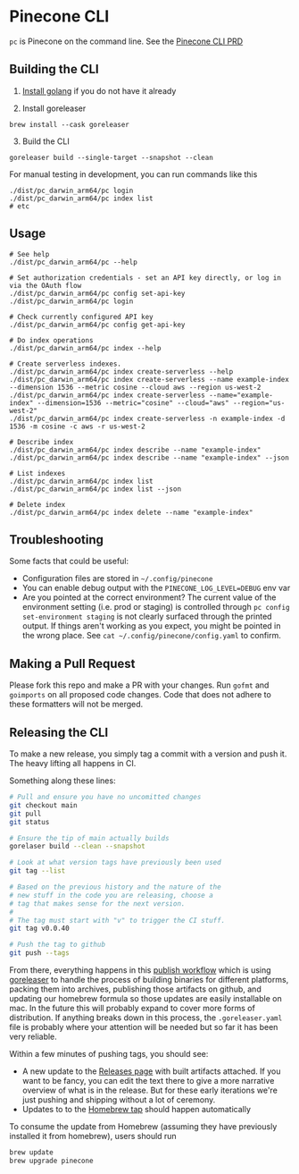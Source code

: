 # Pinecone CLI

`pc` is Pinecone on the command line. See the [Pinecone CLI PRD](https://www.notion.so/PRD-Pinecone-CLI-59fda5da83bc4e3a8593b74056914cd1?pm=c)

## Building the CLI

1. [Install golang](https://go.dev/doc/install) if you do not have it already

2. Install goreleaser

```
brew install --cask goreleaser
```

3. Build the CLI

```
goreleaser build --single-target --snapshot --clean
```

For manual testing in development, you can run commands like this

```shell
./dist/pc_darwin_arm64/pc login
./dist/pc_darwin_arm64/pc index list
# etc
```

## Usage

```shell
# See help
./dist/pc_darwin_arm64/pc --help

# Set authorization credentials - set an API key directly, or log in via the OAuth flow
./dist/pc_darwin_arm64/pc config set-api-key
./dist/pc_darwin_arm64/pc login

# Check currently configured API key
./dist/pc_darwin_arm64/pc config get-api-key

# Do index operations
./dist/pc_darwin_arm64/pc index --help

# Create serverless indexes.
./dist/pc_darwin_arm64/pc index create-serverless --help
./dist/pc_darwin_arm64/pc index create-serverless --name example-index --dimension 1536 --metric cosine --cloud aws --region us-west-2
./dist/pc_darwin_arm64/pc index create-serverless --name="example-index" --dimension=1536 --metric="cosine" --cloud="aws" --region="us-west-2"
./dist/pc_darwin_arm64/pc index create-serverless -n example-index -d 1536 -m cosine -c aws -r us-west-2

# Describe index
./dist/pc_darwin_arm64/pc index describe --name "example-index"
./dist/pc_darwin_arm64/pc index describe --name "example-index" --json

# List indexes
./dist/pc_darwin_arm64/pc index list
./dist/pc_darwin_arm64/pc index list --json

# Delete index
./dist/pc_darwin_arm64/pc index delete --name "example-index"
```

## Troubleshooting

Some facts that could be useful:

- Configuration files are stored in `~/.config/pinecone`
- You can enable debug output with the `PINECONE_LOG_LEVEL=DEBUG` env var
- Are you pointed at the correct environment? The current value of the environment setting (i.e. prod or staging) is controlled through `pc config set-environment staging` is not clearly surfaced through the printed output. If things aren't working as you expect, you might be pointed in the wrong place. See `cat ~/.config/pinecone/config.yaml` to confirm.

## Making a Pull Request

Please fork this repo and make a PR with your changes. Run `gofmt` and `goimports` on all proposed
code changes. Code that does not adhere to these formatters will not be merged.

## Releasing the CLI

To make a new release, you simply tag a commit with a version and push it. The heavy lifting all happens in CI.

Something along these lines:

```sh
# Pull and ensure you have no uncomitted changes
git checkout main
git pull
git status

# Ensure the tip of main actually builds
gorelaser build --clean --snapshot

# Look at what version tags have previously been used
git tag --list

# Based on the previous history and the nature of the
# new stuff in the code you are releasing, choose a
# tag that makes sense for the next version.
#
# The tag must start with "v" to trigger the CI stuff.
git tag v0.0.40

# Push the tag to github
git push --tags
```

From there, everything happens in this [publish workflow](https://github.com/pinecone-io/cli/actions/workflows/publish.yaml) which is using [goreleaser](https://goreleaser.com/) to handle the process of building binaries for different platforms, packing them into archives, publishing those artifacts on github, and updating our homebrew formula so those updates are easily installable on mac. In the future this will probably expand to cover more forms of distribution. If anything breaks down in this process, the `.goreleaser.yaml` file is probably where your attention will be needed but so far it has been very reliable.

Within a few minutes of pushing tags, you should see:

- A new update to the [Releases page](https://github.com/pinecone-io/cli/releases) with built artifacts attached. If you want to be fancy, you can edit the text there to give a more narrative overview of what is in the release. But for these early iterations we're just pushing and shipping without a lot of ceremony.
- Updates to to the [Homebrew tap](https://github.com/pinecone-io/homebrew-tap) should happen automatically

To consume the update from Homebrew (assuming they have previously installed it from homebrew), users should run

```sh
brew update
brew upgrade pinecone
```
